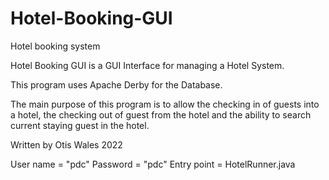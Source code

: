 # Hotel-Booking-GUI
Hotel booking system

Hotel Booking GUI is a GUI Interface for managing a Hotel System.

This program uses Apache Derby for the Database.

The main purpose of this program is to allow the checking in of guests into a hotel,
the checking out of guest from the hotel 
and the ability to search current staying guest in the hotel.

Written by Otis Wales 2022

User name = "pdc"
Password = "pdc"
Entry point = HotelRunner.java


